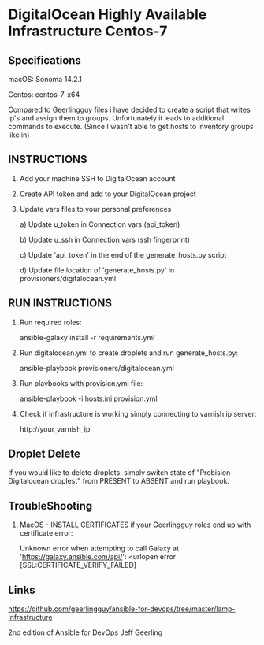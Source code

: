 # DigitalOcean Highly Available Infrastructure Centos-7 

## Specifications

macOS: Sonoma 14.2.1

Centos: centos-7-x64

Compared to Geerlingguy files i have decided to create a script that writes ip's and assign them to groups. Unfortunately it leads to additional commands to execute. (Since I wasn't able to get hosts to inventory groups like in)

## INSTRUCTIONS

1. Add your machine SSH to DigitalOcean account

2. Create API token and add to your DigitalOcean project

3. Update vars files to your personal preferences

   a) Update u_token in Connection vars (api_token)
   
   b) Update u_ssh in Connection vars (ssh fingerprint)

   c) Update 'api_token' in the end of the generate_hosts.py script

   d) Update file location of 'generate_hosts.py' in provisioners/digitalocean.yml

## RUN INSTRUCTIONS

1. Run required roles:

      ansible-galaxy install -r requirements.yml
   
2. Run digitalocean.yml to create droplets and run generate_hosts.py:

      ansible-playbook provisioners/digitalocean.yml

3. Run playbooks with provision.yml file:

      ansible-playbook -i hosts.ini provision.yml

4. Check if infrastructure is working simply connecting to varnish ip server:

      http://your_varnish_ip


## Droplet Delete

   If you would like to delete droplets, simply switch state of "Probision Digitalocean droplest" from PRESENT to ABSENT and run playbook.

## TroubleShooting

1. MacOS - INSTALL CERTIFICATES if your Geerlingguy roles end up with certificate error:
   
    Unknown error when attempting to call Galaxy at 'https://galaxy.ansible.com/api/': <urlopen error [SSL:CERTIFICATE_VERIFY_FAILED]

## Links 

   https://github.com/geerlingguy/ansible-for-devops/tree/master/lamp-infrastructure

   2nd edition of Ansible for DevOps Jeff Geerling
